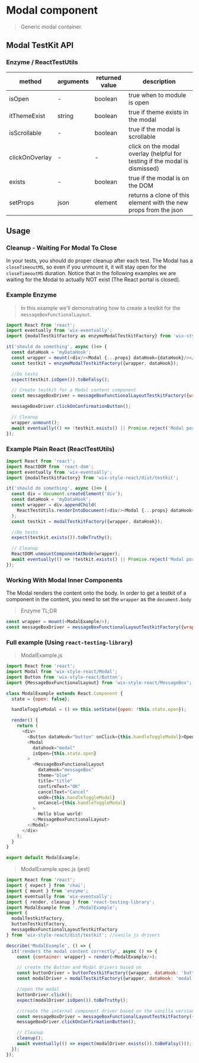 # Modal component

> Generic modal container.

## Modal TestKit API

### Enzyme / ReactTestUtils

| method | arguments | returned value | description |
|--------|-----------|----------------|-------------|
| isOpen | - | boolean | true when to module is open |
| itThemeExist | string | boolean | true if theme <arg> exists in the modal |
| isScrollable | - | boolean | true if the modal is scrollable |
| clickOnOverlay | - | - | click on the modal overlay (helpful for testing if the modal is dismissed) |
| exists | - | boolean | true if the modal is on the DOM |
| setProps | json | element | returns a clone of this element with the new props from the json | 

## Usage

### Cleanup - Waiting For Modal To Close

In your tests, you should do proper cleanup after each test.
The Modal has a `closeTimeoutMS`, so even if you unmount it, it will stay open for the `closeTimeoutMS` duration.
Notice that in the following examples we are waiting for the Modal to actually NOT exist (The React portal is closed).

### Example Enzyme

> In this example we'll demonstrating how to create a testkit for the `messageBoxFunctionalLayout`.

```javascript
import React from 'react';
import eventually from 'wix-eventually';
import {modalTestkitFactory as enzymeModalTestkitFactory} from 'wix-style-react/dist/testkit/enzyme';

it('should do something', async ()=> {
  const dataHook = 'myDataHook';
  const wrapper = mount(<div/><Modal {...props} dataHook={dataHook}/></div>);
  const testkit = enzymeModalTestkitFactory({wrapper, dataHook});

  //Do tests
  expect(testkit.isOpen()).toBeFalsy();

  // Create testkit for a Modal content component
  const messageBoxDriver = messageBoxFunctionalLayoutTestkitFactory({wrapper: document.body, dataHook: 'messageBox'});

  messageBoxDriver.clickOnConfirmationButton();

  // Cleanup
  wrapper.unmount();
  await eventually(() => !testkit.exists() || Promise.reject('Modal portal still exists'));
});
```

### Example Plain React (ReactTestUtils)

```javascript
import React from 'react';
import ReactDOM from 'react-dom';
import eventually from 'wix-eventually';
import {modalTestkitFactory} from 'wix-style-react/dist/testkit';

it('should do something', async ()=> {
  const div = document.createElement('div');
  const dataHook = 'myDataHook';
  const wrapper = div.appendChild(
    ReactTestUtils.renderIntoDocument(<div/><Modal {...props} dataHook={dataHook}/></div>, {dataHook})
  );
  const testkit = modalTestkitFactory({wrapper, dataHook});

  //Do tests
  expect(testkit.exists()).toBeTruthy();

  // Cleanup
  ReactDOM.unmountComponentAtNode(wrapper);
  await eventually(() => !testkit.exists() || Promise.reject('Modal portal still exists'));
});
```

### Working With Modal Inner Components

The Modal renders the content onto the body. In order to get a testkit of a component in the content,
you need to set the `wrapper` as the `document.body`

> Enzyme TL;DR

```js
const wrapper = mount(<ModalExample/>);
const messageBoxDriver = messageBoxFunctionalLayoutTestkitFactory({wrapper: document.body, dataHook: 'messageBox'});
```

### Full example (Using `react-testing-library`)

> ModalExample.js

```js
import React from 'react';
import Modal from 'wix-style-react/Modal';
import Button from 'wix-style-react/Button';
import {MessageBoxFunctionalLayout} from 'wix-style-react/MessageBox';

class ModalExample extends React.Component {
  state = {open: false};

  handleToggleModal = () => this.setState({open: !this.state.open});

  render() {
    return (
      <div>
        <Button dataHook="button" onClick={this.handleToggleModal}>Open Modal</Button>
        <Modal
          datahook="modal"
          isOpen={this.state.open}
        >
          <MessageBoxFunctionalLayout
            dataHook="messageBox"
            theme="blue"
            title="title"
            confirmText="OK"
            cancelText="Cancel"
            onOk={this.handleToggleModal}
            onCancel={this.handleToggleModal}
          >
            Hello blue world!
          </MessageBoxFunctionalLayout>
        </Modal>
      </div>
    );
  }
}

export default ModalExample;
```

> ModalExample.spec.js (jest)

```js
import React from 'react';
import { expect } from 'chai';
import { mount } from 'enzyme';
import eventually from 'wix-eventually';
import { render, cleanup } from 'react-testing-library';
import ModalExample from './ModalExample';
import {
  modalTestkitFactory,
  buttonTestkitFactory,
  messageBoxFunctionalLayoutTestkitFactory
} from 'wix-style-react/dist/testkit'; //vanila js drivers

describe('ModalExample', () => {
  it('renders the modal content correctly', async () => {
    const {container: wrapper} = render(<ModalExample/>);

    // create the Button and Modal drivers based on
    const buttonDriver = buttonTestkitFactory({wrapper, dataHook: 'button'});
    const modalDriver = modalTestkitFactory({wrapper, dataHook: 'modal'});

    //open the modal
    buttonDriver.click();
    expect(modalDriver.isOpen()).toBeTruthy();

    //create the internal component driver based on the vanilla version, as you pass in an html node instead of an enzyme wrapper
    const messageBoxDriver = messageBoxFunctionalLayoutTestkitFactory({wrapper: document.body, dataHook: 'messageBox'});
    messageBoxDriver.clickOnConfirmationButton();

    // Cleanup
    cleanup();
    await eventually(() => expect(modalDriver.exists()).toBeFalsy())); // Modal has a closeTimeoutMS prop which is non-zeo by default
  });
});
```
